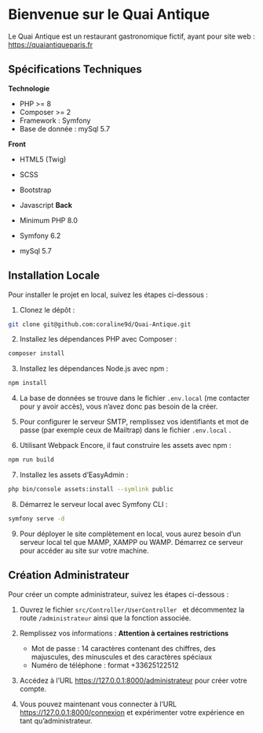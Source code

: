 # Bienvenue sur le Quai Antique

Le Quai Antique est un restaurant gastronomique fictif, ayant pour site web : https://quaiantiqueparis.fr

## Spécifications Techniques

**Technologie**

- PHP >= 8
- Composer >= 2
- Framework : Symfony
- Base de donnée : mySql 5.7

**Front**

- HTML5 (Twig)
- SCSS
- Bootstrap
- Javascript
**Back**

- Minimum PHP 8.0
- Symfony 6.2
- mySql 5.7

## Installation Locale

Pour installer le projet en local, suivez les étapes ci-dessous :

1. Clonez le dépôt :

```bash
git clone git@github.com:coraline9d/Quai-Antique.git
```

2. Installez les dépendances PHP avec Composer :

```bash
composer install
```

3. Installez les dépendances Node.js avec npm :

```bash
npm install
```

4. La base de données se trouve dans le fichier `.env.local` (me contacter pour y avoir accès), vous n’avez donc pas besoin de la créer.

5. Pour configurer le serveur SMTP, remplissez vos identifiants et mot de passe (par exemple ceux de Mailtrap) dans le fichier `.env.local` .

6. Utilisant Webpack Encore, il faut construire les assets avec npm :

```bash
npm run build
```

7. Installez les assets d’EasyAdmin :

```bash
php bin/console assets:install --symlink public
```

8. Démarrez le serveur local avec Symfony CLI :

```bash
symfony serve -d
```

9. Pour déployer le site complètement en local, vous aurez besoin d’un serveur local tel que MAMP, XAMPP ou WAMP. Démarrez ce serveur pour accéder au site sur votre machine.

## Création Administrateur

Pour créer un compte administrateur, suivez les étapes ci-dessous :

1. Ouvrez le fichier `src/Controller/UserController ` et décommentez la route `/administrateur` ainsi que la fonction associée.

2. Remplissez vos informations :
   **Attention à certaines restrictions**

   - Mot de passe : 14 caractères contenant des chiffres, des majuscules, des minuscules et des caractères spéciaux
   - Numéro de téléphone : format +33625122512

3. Accédez à l’URL https://127.0.0.1:8000/administrateur pour créer votre compte.

4. Vous pouvez maintenant vous connecter à l’URL https://127.0.0.1:8000/connexion et expérimenter votre expérience en tant qu’administrateur.
